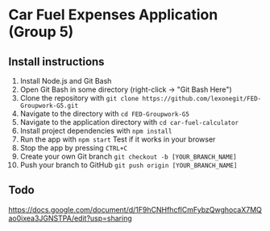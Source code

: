 # Car Fuel Expenses Application (Group 5)

## Install instructions
1. Install Node.js and Git Bash
2. Open Git Bash in some directory (right-click -> "Git Bash Here")
3. Clone the repository with `git clone https://github.com/lexonegit/FED-Groupwork-G5.git`
4. Navigate to the directory with `cd FED-Groupwork-G5`
5. Navigate to the application directory with `cd car-fuel-calculator`
6. Install project dependencies with `npm install`
7. Run the app with `npm start` Test if it works in your browser
8. Stop the app by pressing `CTRL+C`
9. Create your own Git branch `git checkout -b [YOUR_BRANCH_NAME]`
10. Push your branch to GitHub `git push origin [YOUR_BRANCH_NAME]`

## Todo
https://docs.google.com/document/d/1F9hCNHfhcflCmFybzQwghocaX7MQao0ixea3JGNSTPA/edit?usp=sharing